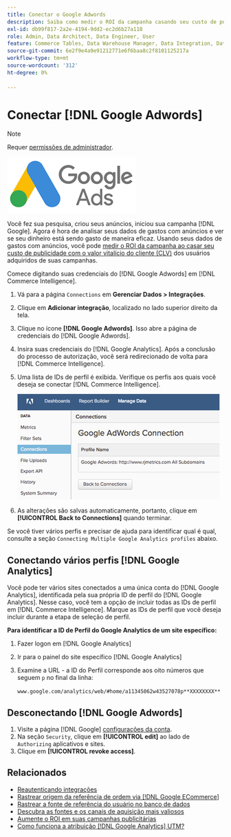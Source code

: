 ```yaml
---
title: Conectar o Google Adwords
description: Saiba como medir o ROI da campanha casando seu custo de publicidade e o valor vitalício do cliente (CLV) dos usuários adquiridos de suas campanhas.
exl-id: db99f817-2a2e-4194-9dd2-ec2d6b27a118
role: Admin, Data Architect, Data Engineer, User
feature: Commerce Tables, Data Warehouse Manager, Data Integration, Data Import/Export
source-git-commit: 6e2f9e4a9e91212771e6f6baa8c2f8101125217a
workflow-type: tm+mt
source-wordcount: '312'
ht-degree: 0%

---
```


# Conectar [!DNL Google Adwords]

>[!NOTE]
>
>Requer [permissões de administrador](../../../administrator/user-management/user-management.md).

![](../../../assets/Google_Adwords_logo.png)

Você fez sua pesquisa, criou seus anúncios, iniciou sua campanha [!DNL Google]. Agora é hora de analisar seus dados de gastos com anúncios e ver se seu dinheiro está sendo gasto de maneira eficaz. Usando seus dados de gastos com anúncios, você pode [medir o ROI da campanha ao casar seu custo de publicidade com o valor vitalício do cliente (CLV)](../../analysis/roi-ad-camp.md) dos usuários adquiridos de suas campanhas.

Comece digitando suas credenciais do [!DNL Google Adwords] em [!DNL Commerce Intelligence].

1. Vá para a página `Connections` em **Gerenciar Dados > Integrações**.
1. Clique em **Adicionar integração**, localizado no lado superior direito da tela.
1. Clique no ícone **[!DNL Google Adwords]**. Isso abre a página de credenciais do [!DNL Google Adwords].
1. Insira suas credenciais do [!DNL Google Analytics]. Após a conclusão do processo de autorização, você será redirecionado de volta para [!DNL Commerce Intelligence].
1. Uma lista de IDs de perfil é exibida. Verifique os perfis aos quais você deseja se conectar [!DNL Commerce Intelligence].

   ![](../../../assets/cnnct-profile.png)

1. As alterações são salvas automaticamente, portanto, clique em **[!UICONTROL Back to Connections]** quando terminar.

Se você tiver vários perfis e precisar de ajuda para identificar qual é qual, consulte a seção `Connecting Multiple Google Analytics profiles` abaixo.

## Conectando vários perfis [!DNL Google Analytics]

Você pode ter vários sites conectados a uma única conta do [!DNL Google Analytics], identificada pela sua própria ID de perfil do [!DNL Google Analytics]. Nesse caso, você tem a opção de incluir todas as IDs de perfil em [!DNL Commerce Intelligence]. Marque as IDs de perfil que você deseja incluir durante a etapa de seleção de perfil.

**Para identificar a ID de Perfil do Google Analytics de um site específico:**

1. Fazer logon em [!DNL Google Analytics]
1. Ir para o painel do site específico [!DNL Google Analytics]
1. Examine a URL - a ID do Perfil corresponde aos oito números que seguem `p` no final da linha:

   `www.google.com/analytics/web/#home/a11345062w43527078p**XXXXXXXX**`

## Desconectando [!DNL Google Adwords]

1. Visite a página [!DNL Google] [configurações da conta](https://www.google.com/account/about/?hl=en).
1. Na seção `Security`, clique em **[!UICONTROL edit]** ao lado de `Authorizing` aplicativos e sites.
1. Clique em **[!UICONTROL revoke access]**.

## Relacionados

* [Reautenticando integrações](https://experienceleague.adobe.com/docs/commerce-knowledge-base/kb/how-to/mbi-reauthenticating-integrations.html?lang=pt-BR)
* [Rastrear origem da referência de ordem via [!DNL Google ECommerce]](../integrations/google-ecommerce.md)
* [Rastrear a fonte de referência do usuário no banco de dados](../../analysis/google-track-user-acq.md)
* [Descubra as fontes e os canais de aquisição mais valiosos](../../analysis/most-value-source-channel.md)
* [Aumente o ROI em suas campanhas publicitárias](../../analysis/roi-ad-camp.md)
* [Como funciona a atribuição  [!DNL Google Analytics] UTM?](../../analysis/utm-attributes.md)
